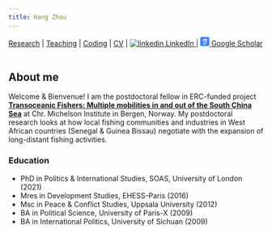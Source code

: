 ```yaml
---
title: Hang Zhou
---
```




<div class="topnav">
  <a href="Research">Research</a>
   <span class="separator">  |  </span>
  <a href="Teaching">Teaching</a>
   <span class="separator">  |  </span>
  <a href="Coding">Coding</a>
   <span class="separator">  |  </span>
  <a href="CV">CV</a>
 <span class="separator">  |  </span>
  <a href="https://uk.linkedin.com/in/hang-zhou-skylight" rel="nofollow noreferrer">
    <img src="https://i.stack.imgur.com/gVE0j.png" alt="linkedin"> LinkedIn </a>
   <span class="separator">  |  </span>
  <a href="https://scholar.google.com/citations?user=otpUDCkAAAAJ&hl=en]" rel="nofollow noreferrer">
    <img src="google_scholar.png" alt="Google Scholar"> Google Scholar </a>
 

  
  </div>

<br>

## About me

Welcome & Bienvenue! I am the postdoctoral fellow in ERC-funded project **[Transoceanic Fishers: Multiple mobilities in and out of the South China Sea](https://www.cmi.no/projects/2195-transoceanic-fishers-multiple-mobilities-in-and-out-of-the-south-china-sea)** at Chr. Michelson Institute in Bergen, Norway. My postdoctoral research looks at how local fishing communities and industries in West African countries (Senegal & Guinea Bissau) negotiate with the expansion of long-distant fishing activities. 


### Education
  * PhD in Politics & International Studies, SOAS, University of London (2021)
  * Mres in Development Studies, EHESS-Paris (2016)
  * Msc in Peace & Conflict Studies, Uppsala University (2012)
  * BA in Political Science, University of Paris-X (2009)
  * BA in International Politics, University of Sichuan (2009)
  




